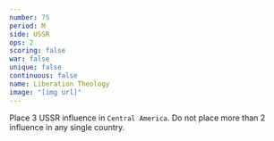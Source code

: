 ```yaml
---
number: 75
period: M
side: USSR
ops: 2
scoring: false
war: false
unique: false
continuous: false
name: Liberation Theology
image: "[img url]"
---
```

Place 3 USSR influence in `Central America`. Do not place more than 2 influence in any single country.
